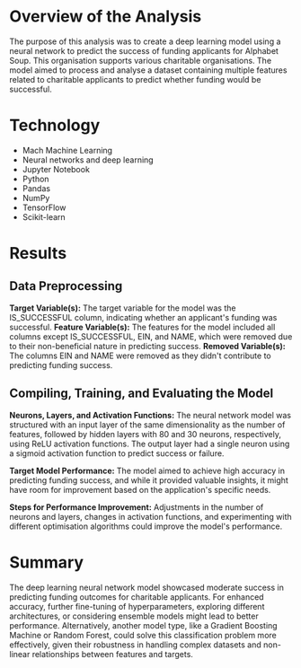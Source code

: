 # Overview of the Analysis
The purpose of this analysis was to create a deep learning model using a neural network to predict the success of funding applicants for Alphabet Soup. This organisation supports various charitable organisations. The model aimed to process and analyse a dataset containing multiple features related to charitable applicants to predict whether funding would be successful.
# Technology
-	Mach Machine Learning
-	Neural networks and deep learning 
-	Jupyter Notebook
-	Python
-	Pandas
-	NumPy
-	TensorFlow
-	Scikit-learn

# Results
## Data Preprocessing
**Target Variable(s):** The target variable for the model was the IS_SUCCESSFUL column, indicating whether an applicant's funding was successful.
**Feature Variable(s):** The features for the model included all columns except IS_SUCCESSFUL, EIN, and NAME, which were removed due to their non-beneficial nature in predicting success.
**Removed Variable(s):** The columns EIN and NAME were removed as they didn't contribute to predicting funding success.
## Compiling, Training, and Evaluating the Model
**Neurons, Layers, and Activation Functions:** The neural network model was structured with an input layer of the same dimensionality as the number of features, followed by hidden layers with 80 and 30 neurons, respectively, using ReLU activation functions. The output layer had a single neuron using a sigmoid activation function to predict success or failure.

**Target Model Performance:** The model aimed to achieve high accuracy in predicting funding success, and while it provided valuable insights, it might have room for improvement based on the application's specific needs.

**Steps for Performance Improvement:** Adjustments in the number of neurons and layers, changes in activation functions, and experimenting with different optimisation algorithms could improve the model's performance.

# Summary
The deep learning neural network model showcased moderate success in predicting funding outcomes for charitable applicants. For enhanced accuracy, further fine-tuning of hyperparameters, exploring different architectures, or considering ensemble models might lead to better performance. Alternatively, another model type, like a Gradient Boosting Machine or Random Forest, could solve this classification problem more effectively, given their robustness in handling complex datasets and non-linear relationships between features and targets.

